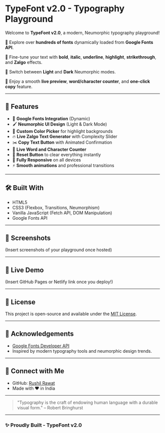 # TypeFont v2.0 - Typography Playground

Welcome to **TypeFont v2.0**, a modern, Neumorphic typography playground!

🔹 Explore over **hundreds of fonts** dynamically loaded from **Google Fonts API**.

🔹 Fine-tune your text with **bold**, **italic**, **underline**, **highlight**, **strikethrough**, and **Zalgo** effects.

🔹 Switch between **Light** and **Dark** Neumorphic modes.

🔹 Enjoy a smooth **live preview**, **word/character counter**, and **one-click copy** feature.


---

## 🚀 Features

- 🎨 **Google Fonts Integration** (Dynamic)
- 🖌️ **Neumorphic UI Design** (Light & Dark Mode)
- 🌈 **Custom Color Picker** for highlight backgrounds
- 🔥 **Live Zalgo Text Generator** with Complexity Slider
- ✂️ **Copy Text Button** with Animated Confirmation
- 📏 **Live Word and Character Counter**
- 🔄 **Reset Button** to clear everything instantly
- 📱 **Fully Responsive** on all devices
- ⚡ **Smooth animations** and professional transitions


---

## 🛠️ Built With

- HTML5
- CSS3 (Flexbox, Transitions, Neumorphism)
- Vanilla JavaScript (Fetch API, DOM Manipulation)
- Google Fonts API


---

## 📸 Screenshots

(Insert screenshots of your playground once hosted)


---

## 🔗 Live Demo

(Insert GitHub Pages or Netlify link once you deploy!)


---

## 📜 License

This project is open-source and available under the [MIT License](LICENSE).


---

## 🙏 Acknowledgements

- [Google Fonts Developer API](https://developers.google.com/fonts/docs/developer_api)
- Inspired by modern typography tools and neumorphic design trends.


---

## 💬 Connect with Me

- GitHub: [Rushil Rawat](https://github.com/RushR2005)
- Made with ❤️ in India


---

> "Typography is the craft of endowing human language with a durable visual form." – Robert Bringhurst

---

### ✨ Proudly Built - TypeFont v2.0
